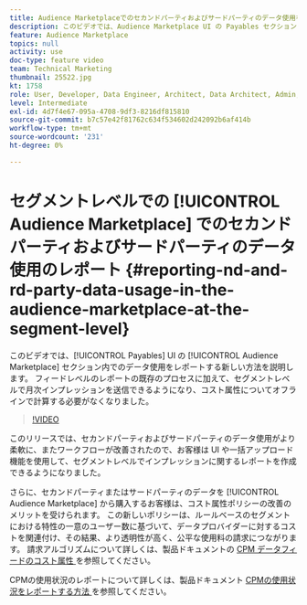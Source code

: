 ```yaml
---
title: Audience Marketplaceでのセカンドパーティおよびサードパーティのデータ使用をセグメントレベルでレポートする
description: このビデオでは、Audience Marketplace UI の Payables セクション内でのデータ使用をレポートする新しい方法を説明します。 フィードレベルのレポートの既存のプロセスに加えて、セグメントレベルで月次インプレッションを送信できるようになり、コスト属性についてオフラインで計算する必要がなくなりました。
feature: Audience Marketplace
topics: null
activity: use
doc-type: feature video
team: Technical Marketing
thumbnail: 25522.jpg
kt: 1758
role: User, Developer, Data Engineer, Architect, Data Architect, Admin, Leader
level: Intermediate
exl-id: 4d7f4e67-095a-4708-9df3-8216df815810
source-git-commit: b7c57e42f81762c634f534602d242092b6af414b
workflow-type: tm+mt
source-wordcount: '231'
ht-degree: 0%

---
```


# セグメントレベルでの [!UICONTROL Audience Marketplace] でのセカンドパーティおよびサードパーティのデータ使用のレポート {#reporting-nd-and-rd-party-data-usage-in-the-audience-marketplace-at-the-segment-level}

このビデオでは、[!UICONTROL Payables] UI の [!UICONTROL Audience Marketplace] セクション内でのデータ使用をレポートする新しい方法を説明します。 フィードレベルのレポートの既存のプロセスに加えて、セグメントレベルで月次インプレッションを送信できるようになり、コスト属性についてオフラインで計算する必要がなくなりました。

>[!VIDEO](https://video.tv.adobe.com/v/25522/?quality=12)

このリリースでは、セカンドパーティおよびサードパーティのデータ使用がより柔軟に、またワークフローが改善されたので、お客様は UI や一括アップロード機能を使用して、セグメントレベルでインプレッションに関するレポートを作成できるようになりました。

さらに、セカンドパーティまたはサードパーティのデータを [!UICONTROL Audience Marketplace] から購入するお客様は、コスト属性ポリシーの改善のメリットを受けられます。 この新しいポリシーは、ルールベースのセグメントにおける特性の一意のユーザー数に基づいて、データプロバイダーに対するコストを関連付け、その結果、より透明性が高く、公平な使用料の請求につながります。 請求アルゴリズムについて詳しくは、製品ドキュメントの [CPM データフィードのコスト属性 ](https://experiencecloud.adobe.com/resources/help/en_US/aam/marketplace_cpm_billing.html) を参照してください。

CPMの使用状況のレポートについて詳しくは、製品ドキュメント [CPMの使用状況をレポートする方法 ](https://experiencecloud.adobe.com/resources/help/en_US/aam/t_marketplace_report_cpm_usage.html) を参照してください。
